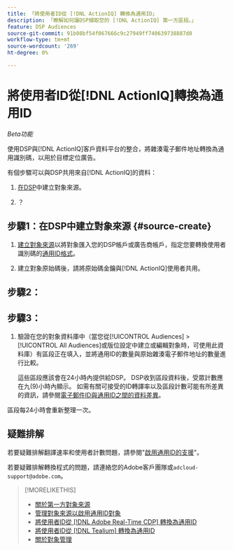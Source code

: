 ```yaml
---
title: 「將使用者ID從 [!DNL ActionIQ] 轉換為通用ID」
description: 「瞭解如何讓DSP擷取您的 [!DNL ActionIQ] 第一方區段。」
feature: DSP Audiences
source-git-commit: 91b08bf54f067666c9c27949ff740639738887d0
workflow-type: tm+mt
source-wordcount: '269'
ht-degree: 0%

---
```


# 將使用者ID從[!DNL ActionIQ]轉換為通用ID

*Beta功能*

使用DSP與[!DNL ActionIQ]客戶資料平台的整合，將雜湊電子郵件地址轉換為通用識別碼，以用於目標定位廣告。

有<!-- NN -->個步驟可以與DSP共用來自[!DNL ActionIQ]的資料：

1. [在DSP](#source-create)中建立對象來源。

1. ？

## 步驟1：在DSP中建立對象來源 {#source-create}

1. [建立對象來源](source-manage.md)以將對象匯入您的DSP帳戶或廣告商帳戶，指定您要轉換使用者識別碼的[通用ID格式](source-about.md)。

1. 建立對象原始碼後，請將原始碼金鑰與[!DNL ActionIQ]使用者共用。

## 步驟2：

## 步驟3：

1. 驗證在您的對象資料庫中（當您從[!UICONTROL Audiences] > [!UICONTROL All Audiences]或版位設定中建立或編輯對象時，可使用此資料庫）有區段正在填入，並將通用ID的數量與原始雜湊電子郵件地址的數量進行比較。

   這些區段應該會在24小時內提供給DSP。 DSP收到區段資料後，受眾計數應在九(9)小時內顯示。 如需有關可接受的ID轉譯率以及區段計數可能有所差異的資訊，請參閱[電子郵件ID與通用ID之間的資料差異](#universal-ids-data-variances)。

區段每24小時會重新整理一次。

## 疑難排解

若要疑難排解翻譯速率和使用者計數問題，請參閱&quot;[啟用通用ID的支援](/help/dsp/audiences/universal-ids.md)&quot;。

若要疑難排解轉換程式的問題，請連絡您的Adobe客戶團隊或`adcloud-support@adobe.com`。

>[!MORELIKETHIS]
>
>* [關於第一方對象來源](/help/dsp/audiences/sources/source-about.md)
>* [管理對象來源以啟用通用ID對象](source-manage.md)
>* [將使用者ID從 [!DNL Adobe Real-Time CDP] 轉換為通用ID](/help/dsp/audiences/sources/source-adobe-rtcdp.md)
>* [將使用者ID從 [!DNL Tealium] 轉換為通用ID](/help/dsp/audiences/sources/source-tealium.md)
>* [關於對象管理](/help/dsp/audiences/audience-about.md)
